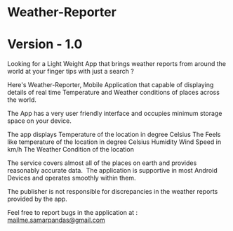 # Weather-Reporter
   # Version - 1.0

Looking for a Light Weight App that brings weather reports from around the world at your finger tips with just a search ?


Here's Weather-Reporter, Mobile Application that capable of displaying details of real time Temperature and Weather conditions of places across the world.

The App has a very user friendly interface and occupies minimum storage space on your device.

The app displays
Temperature of the location in degree Celsius
The Feels like temperature of the location in degree Celsius
Humidity 
Wind Speed in km/h 
The Weather Condition of the location

The service covers almost all of the places on earth and provides reasonably accurate data. 
The application is supportive in most Android Devices and operates smoothly within them.

The publisher is not responsible for discrepancies in the weather reports provided by the app.

Feel free to report bugs in the application at : mailme.samarpandas@gmail.com
